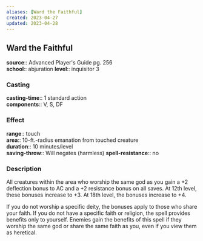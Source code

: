 ```yaml
---
aliases: [Ward the Faithful]
created: 2023-04-27
updated: 2023-04-28
---
```


## Ward the Faithful

**source**:: Advanced Player's Guide pg. 256  
**school**:: abjuration
**level**:: inquisitor 3

### Casting

**casting-time**:: 1 standard action  
**components**:: V, S, DF

### Effect

**range**:: touch  
**area**:: 10-ft.-radius emanation from touched creature  
**duration**:: 10 minutes/level  
**saving-throw**:: Will negates (harmless)
**spell-resistance**:: no

### Description

All creatures within the area who worship the same god as you gain a +2 deflection bonus to AC and a +2 resistance bonus on all saves. At 12th level, these bonuses increase to +3. At 18th level, the bonuses increase to +4.  
  
If you do not worship a specific deity, the bonuses apply to those who share your faith. If you do not have a specific faith or religion, the spell provides benefits only to yourself. Enemies gain the benefits of this spell if they worship the same god or share the same faith as you, even if you view them as heretical.
